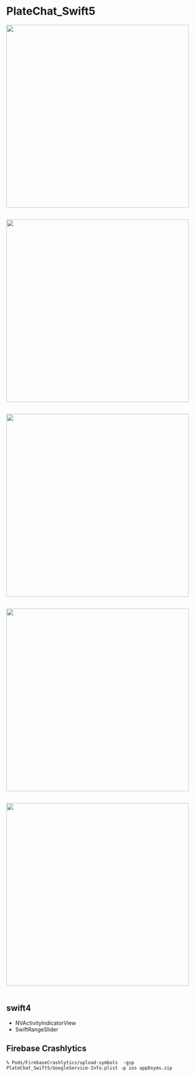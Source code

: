 # PlateChat_Swift5

<img src="https://github.com/user-attachments/assets/1e988a3a-d4dd-4b94-a8fc-ab43663df0b1" width="480"><br><br>

<img src="https://github.com/user-attachments/assets/665d1f05-d089-40ce-9511-6b3cc907251a" width="480"><br><br>

<img src="https://github.com/user-attachments/assets/816b5c70-35f8-4588-9169-abf72bce2c03" width="480"><br><br>

<img src="https://github.com/user-attachments/assets/ad2aa85d-850d-4d9a-8c76-c7c84a963276" width="480"><br><br>

<img src="https://github.com/user-attachments/assets/ccfe2551-ae2b-4e0a-9b34-1f1914e6399d" width="480"><br><br>


## swift4
- NVActivityIndicatorView	
- SwiftRangeSlider

## Firebase Crashlytics

```
% Pods/FirebaseCrashlytics/upload-symbols  -gsp PlateChat_Swift5/GoogleService-Info.plist -p ios appDsyms.zip
```
